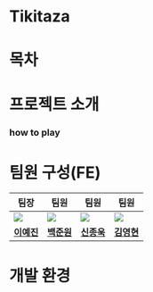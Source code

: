 # Tikitaza <!-- 티키타자 설명 -->

# 목차

# 프로젝트 소개

### how to play <!-- 위키로 대체? -->

# 팀원 구성(FE)

<table>
<thead>
	<tr>
    <th><strong>팀장</strong></th>
    <th><strong>팀원</strong></th>
    <th><strong>팀원</strong></th>
    <th><strong>팀원</strong></th>
  </tr>
</thead>
	<tbody>
  <tr>
		<td>
        <a href="https://github.com/yejinleee" target="_blank">
            <img src="https://avatars.githubusercontent.com/u/81412212?v=4" />
        </a>
    </td>
    <td>
        <a href="https://github.com/joonwonBaek" target="_blank">
            <img src="https://avatars.githubusercontent.com/u/44563138?v=4" />
        </a>
    </td>
    <td>
        <a href="https://github.com/dlsxjzld" target="_blank">
            <img src="https://avatars.githubusercontent.com/u/66900221?v=4" />
        </a>
    </td>
    <td>
        <a href="https://github.com/loevray" target="_blank">
            <img src="https://avatars.githubusercontent.com/u/87127340?v=4" />
        </a>
    </td>

  </tr>
  <tr>
    <td align="center"><strong><a href="https://github.com/yejinleee" target="_blank">이예진</a></strong></td>
    <td align="center"><strong><a href="https://github.com/joonwonBaek" target="_blank">백준원</a></strong></td>
    <td align="center"><strong><a href="https://github.com/dlsxjzld" target="_blank">신종욱</a></strong></td>
    <td align="center"><strong><a href="https://github.com/loevray" target="_blank">김영현</a></strong></td>
  </tr>
  </tbody>
</table>

# 개발 환경

<!-- # 채택한 기술, 브랜치 전략 -->
